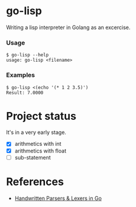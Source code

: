 # go-lisp

Writing a lisp interpreter in Golang as an excercise.

### Usage

```shell
$ go-lisp --help
usage: go-lisp <filename>
```

### Examples

```shell
$ go-lisp <(echo '(* 1 2 3.5)')
Result: 7.0000
```

# Project status

It's in a very early stage. 

- [x] arithmetics with int
- [x] arithmetics with float
- [ ] sub-statement

# References

- [Handwritten Parsers & Lexers in Go](https://blog.gopheracademy.com/advent-2014/parsers-lexers/)

